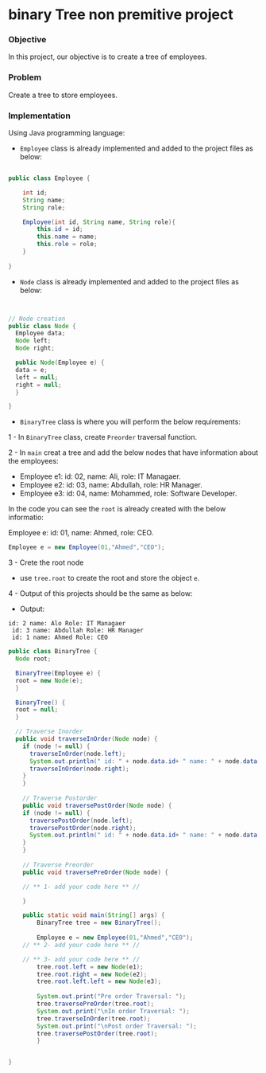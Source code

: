 # binary Tree non premitive project

### Objective
In this project, our objective is to create a tree of employees.

### Problem
Create a tree to store employees.

### Implementation
Using Java programming language: 

- `Employee` class is already implemented and added to the project files as below:
```java

public class Employee {

    int id;
    String name;
    String role;

    Employee(int id, String name, String role){
        this.id = id;
        this.name = name;
        this.role = role;
    }
  
}

```


- `Node` class is already implemented and added to the project files as below:
```java


// Node creation
public class Node {
  Employee data;
  Node left;
  Node right;

  public Node(Employee e) {
  data = e;
  left = null;
  right = null;
  }

}
```



- `BinaryTree` class is where you will perform the below requirements:

1 - In `BinaryTree` class, create `Preorder` traversal function. 

2 - In `main` creat a tree and add the below nodes that have information about the employees:
- Employee e1: id: 02, name: Ali, role: IT Managaer.
- Employee e2: id: 03, name: Abdullah, role: HR Manager.
- Employee e3: id: 04, name: Mohammed, role: Software Developer.

In the code you can see the `root` is already created with the below informatio:

Employee e: id: 01, name: Ahmed, role: CEO.
```java
Employee e = new Employee(01,"Ahmed","CEO");
````

3 - Crete the root node
- use `tree.root` to create the root and store the object `e`.

4 - Output of this projects should be the same as below:
- Output:
```
id: 2 name: Alo Role: IT Managaer
 id: 3 name: Abdullah Role: HR Manager
 id: 1 name: Ahmed Role: CEO
```


```java
public class BinaryTree {
  Node root;

  BinaryTree(Employee e) {
  root = new Node(e);
  }

  BinaryTree() {
  root = null;
  }

  // Traverse Inorder
  public void traverseInOrder(Node node) {
    if (node != null) {
      traverseInOrder(node.left);
      System.out.println(" id: " + node.data.id+ " name: " + node.data.name + " Role: " + node.data.role) ;
      traverseInOrder(node.right);
    }
    }
  
    // Traverse Postorder
    public void traversePostOrder(Node node) {
    if (node != null) {
      traversePostOrder(node.left);
      traversePostOrder(node.right);
      System.out.println(" id: " + node.data.id+ " name: " + node.data.name + " Role: " + node.data.role) ;
    }
    }
  
    // Traverse Preorder
    public void traversePreOrder(Node node) {

    // ** 1- add your code here ** //

    }

    public static void main(String[] args) {
        BinaryTree tree = new BinaryTree();
      
        Employee e = new Employee(01,"Ahmed","CEO");
    // ** 2- add your code here ** //

    // ** 3- add your code here ** //
        tree.root.left = new Node(e1);
        tree.root.right = new Node(e2);
        tree.root.left.left = new Node(e3);
      
        System.out.print("Pre order Traversal: ");
        tree.traversePreOrder(tree.root);
        System.out.print("\nIn order Traversal: ");
        tree.traverseInOrder(tree.root);
        System.out.print("\nPost order Traversal: ");
        tree.traversePostOrder(tree.root);
        }


}
```

